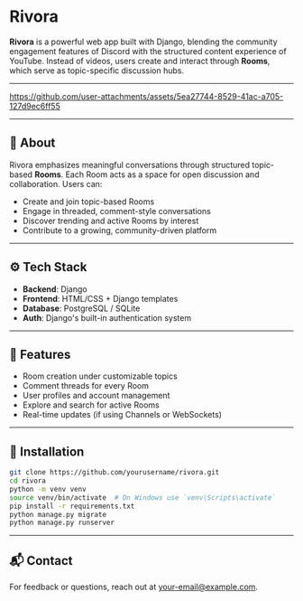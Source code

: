 # Rivora

**Rivora** is a powerful web app built with Django, blending the community engagement features of Discord with the structured content experience of YouTube. Instead of videos, users create and interact through **Rooms**, which serve as topic-specific discussion hubs.

---

https://github.com/user-attachments/assets/5ea27744-8529-41ac-a705-127d9ec6ff55

---
## 🧠 About

Rivora emphasizes meaningful conversations through structured topic-based **Rooms**. Each Room acts as a space for open discussion and collaboration. Users can:

- Create and join topic-based Rooms
- Engage in threaded, comment-style conversations
- Discover trending and active Rooms by interest
- Contribute to a growing, community-driven platform

---

## ⚙️ Tech Stack

- **Backend**: Django
- **Frontend**: HTML/CSS + Django templates
- **Database**: PostgreSQL / SQLite
- **Auth**: Django's built-in authentication system

---

## 🚀 Features

- Room creation under customizable topics
- Comment threads for every Room
- User profiles and account management
- Explore and search for active Rooms
- Real-time updates (if using Channels or WebSockets)

---

## 🧪 Installation

```bash
git clone https://github.com/yourusername/rivora.git
cd rivora
python -m venv venv
source venv/bin/activate  # On Windows use `venv\Scripts\activate`
pip install -r requirements.txt
python manage.py migrate
python manage.py runserver
```

---

## 📬 Contact

For feedback or questions, reach out at [your-email@example.com](mailto:dubeysumit378@gmail.com).
